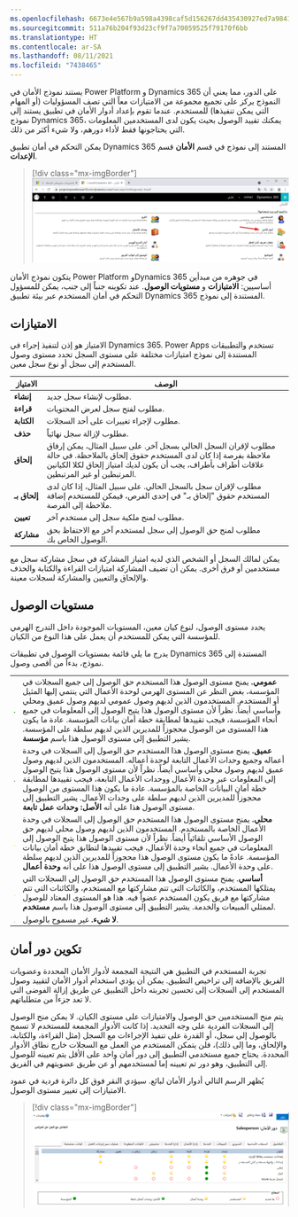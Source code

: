 ```yaml
---
ms.openlocfilehash: 6673e4e567b9a598a4398caf5d156267dd435430927ed7a9841247335256a62a
ms.sourcegitcommit: 511a76b204f93d23cf9f7a70059525f79170f6bb
ms.translationtype: HT
ms.contentlocale: ar-SA
ms.lasthandoff: 08/11/2021
ms.locfileid: "7438465"
---
```

يستند نموذج الأمان في Power Platform و Dynamics 365 على الدور، مما يعني أن النموذج يركز على تجميع مجموعة من الامتيازات معاً التي تصف المسؤوليات (أو المهام التي يمكن تنفيذها) للمستخدم. عندما تقوم بإعداد أدوار الأمان في تطبيق يستند إلى نموذج Dynamics 365، يمكنك تقييد الوصول بحيث يكون لدى المستخدمين المعلومات التي يحتاجونها فقط لأداء دورهم، ولا شيء أكثر من ذلك. 

يمكن التحكم في أمان تطبيق Dynamics 365 المستند إلى نموذج في قسم **الأمان** قسم **الإعدات**.

> [!div class="mx-imgBorder"]
> ![قائمة الأمان مع قسم دور الأمان](../media/m3-settings.png)

يتكون نموذج الأمان Power Platform وDynamics 365 في جوهره من مبدأين أساسيين: **الامتيازات** و **مستويات الوصول**. عند تكوينه جنباً إلى جنب، يمكن للمسؤول التحكم في أمان المستخدم عبر بيئة تطبيق Dynamics 365 المستندة إلى نموذج.

## <a name="privileges"></a>الامتيازات

الامتياز هو إذن لتنفيذ إجراء في Dynamics 365. Power Apps تستخدم والتطبيقات المستندة إلى نموذج امتيازات مختلفة على مستوى السجل تحدد مستوى وصول المستخدم إلى سجل أو نوع سجل معين.

| **الامتياز** | **الوصف**                                                                                                                                                                                                                                                                                                                                                                                         |
|---------------|---------------------------------------------------------------------------------------------------------------------------------------------------------------------------------------------------------------------------------------------------------------------------------------------------------------------------------------------------------------------------------------------------------|
| **إنشاء**    | مطلوب لإنشاء سجل جديد.                                                                                                                                                                                                                                                                |
| **قراءة**      | مطلوب لفتح سجل لعرض المحتويات.                                                                                                                                                                                                                                                       |
| **الكتابة**     | مطلوب لإجراء تغييرات على أحد السجلات.                                                                                                                                                                                                                                                             |
| **حذف**    | مطلوب لإزالة سجل نهائياً.                                                                                                                                                                                                                                                             |
| **إلحاق**    | مطلوب لإقران السجل الحالي بسجل آخر. على سبيل المثال، يمكن إرفاق ملاحظة بفرصة إذا كان لدى المستخدم حقوق إلحاق بالملاحظة. في حالة علاقات أطراف بأطراف، يجب أن يكون لديك امتياز إلحاق لكلا الكيانين المرتبطين أو غير المرتبطين. |
| **إلحاق بـ** | مطلوب لإقران سجل بالسجل الحالي. على سبيل المثال، إذا كان لدى المستخدم حقوق "إلحاق بـ" في إحدى الفرص، فيمكن للمستخدم إضافة ملاحظة إلى الفرصة.                                                                                                                      |
| **تعيين**    | مطلوب لمنح ملكية سجل إلى مستخدم آخر.                                                                                                                                                                                                                                            |
| **مشاركة**     | مطلوب لمنح حق الوصول إلى سجل لمستخدم آخر مع الاحتفاظ بحق الوصول الخاص بك.                                                                                                                                                                                                                     |

يمكن لمالك السجل أو الشخص الذي لديه امتياز المشاركة في سجل مشاركة سجل مع مستخدمين أو فرق أخرى. يمكن أن تضيف المشاركة امتيازات القراءة والكتابة والحذف والإلحاق والتعيين والمشاركة لسجلات معينة.

## <a name="access-levels"></a>مستويات الوصول


يحدد مستوى الوصول، لنوع كيان معين، المستويات الموجودة داخل التدرج الهرمي للمؤسسة التي يمكن للمستخدم أن يعمل على هذا النوع من الكيان.

يدرج ما يلي قائمة بمستويات الوصول في تطبيقات Dynamics 365 المستندة إلى نموذج، بدءاً من أقصى وصول.

|  |  |   
| ----| -----|  
|![نقطه خضراء](../media/m3-access-level-global.png)  |**عمومي.** يمنح مستوى الوصول هذا المستخدم حق الوصول إلى جميع السجلات في المؤسسة، بغض النظر عن المستوى الهرمي لوحدة الأعمال التي ينتمي إليها المثيل أو المستخدم. المستخدمون الذين لديهم وصول عمومي لديهم وصول عميق ومحلي وأساسي أيضاً. نظراً لأن مستوى الوصول هذا يتيح الوصول إلى المعلومات في جميع أنحاء المؤسسة، فيجب تقييدها لمطابقة خطة أمان بيانات المؤسسة. عادة ما يكون هذا المستوى من الوصول محجوزاً للمديرين الذين لديهم سلطة على المؤسسة. يشير التطبيق إلى مستوى الوصول هذا باسم **مؤسسة**.| 
|![نقطه جزئية خضراء](../media/m3-access-deep.png) |**عميق.** يمنح مستوى الوصول هذا المستخدم حق الوصول إلى السجلات في وحدة أعماله وجميع وحدات الأعمال التابعة لوحدة أعماله. المستخدمون الذين لديهم وصول عميق لديهم وصول محلي وأساسي أيضاً. نظراً لأن مستوى الوصول هذا يتيح الوصول إلى المعلومات عبر وحدة الأعمال ووحدات الأعمال التابعة، فيجب تقييدها لمطابقة خطة أمان البيانات الخاصة بالمؤسسة. عادة ما يكون هذا المستوى من الوصول محجوزاً للمديرين الذين لديهم سلطة على وحدات الأعمال. يشير التطبيق إلى مستوى الوصول هذا على أنه **الأصل: وحدات عمل تابعة**.|
|![نقطة جزئية صفراء](../media/m3-access-local.png)|**محلي.** يمنح مستوى الوصول هذا المستخدم حق الوصول إلى السجلات في وحدة الأعمال الخاصة بالمستخدم. المستخدمون الذين لديهم وصول محلي لديهم حق الوصول الأساسي تلقائياً أيضاً. نظراً لأن مستوى الوصول هذا يتيح الوصول إلى المعلومات في جميع أنحاء وحدة الأعمال، فيجب تقييدها لتطابق خطة أمان بيانات المؤسسة. عادةً ما يكون مستوى الوصول هذا محجوزاً للمديرين الذين لديهم سلطة على وحدة الأعمال. يشير التطبيق إلى مستوى الوصول هذا على أنه **وحدة أعمال**.|
|![نقطة صفراء صغيرة](../media/m3-access-level-basic.png)|**أساسي**. يمنح مستوى الوصول هذا المستخدم حق الوصول إلى السجلات التي يمتلكها المستخدم، والكائنات التي تتم مشاركتها مع المستخدم، والكائنات التي تتم مشاركتها مع فريق يكون المستخدم عضواً فيه. هذا هو المستوى المعتاد للوصول لممثلي المبيعات والخدمة. يشير التطبيق إلى مستوى الوصول هذا باسم **مستخدم**.|
|![حلقه حمراء](../media/m3-access-level-none.png)|**لا شيء.** غير مسموح بالوصول.|

## <a name="configure-a-security-role"></a>تكوين دور أمان


تجربة المستخدم في التطبيق هي النتيجة المجمعة لأدوار الأمان المحددة وعضويات الفريق بالإضافة إلى تراخيص التطبيق. يمكن أن يؤدي استخدام أدوار الأمان لتقييد وصول المستخدم إلى السجلات إلى تحسين تجربته داخل التطبيق عن طريق إزالة الفوضى التي لا تعد جزءاً من متطلباتهم.

يتم منح المستخدمين حق الوصول والامتيازات على مستوى الكيان. لا يمكن منح الوصول إلى السجلات الفردية على وجه التحديد. إذا كانت الأدوار المجمعة للمستخدم لا تسمح بالوصول إلى سجل، أو القدرة على تنفيذ الإجراءات مع السجل (مثل القراءة، والكتابة، والإلحاق، وما إلى ذلك)، فلن يتمكن المستخدم من العمل مع السجلات خارج نطاق الأدوار المحددة. يحتاج جميع مستخدمي التطبيق إلى دور أمان واحد على الأقل يتم تعيينه للوصول إلى التطبيق، وهو دور تم تعيينه إما لمستخدمهم أو عن طريق عضويتهم في الفريق.

يُظهر الرسم التالي أدوار الأمان لبائع. سيؤدي النقر فوق كل دائرة فردية في عمود الامتيازات إلى تغيير مستوى الوصول.

> [!div class="mx-imgBorder"]
> ![دور الأمان](../media/m3-security-role-sales.png)

